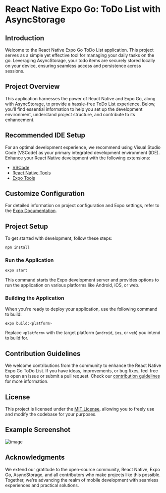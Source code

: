 # React Native Expo Go: ToDo List with AsyncStorage

## Introduction

Welcome to the React Native Expo Go ToDo List application. This project serves as a simple yet effective tool for managing your daily tasks on the go. Leveraging AsyncStorage, your todo items are securely stored locally on your device, ensuring seamless access and persistence across sessions.

## Project Overview

This application harnesses the power of React Native and Expo Go, along with AsyncStorage, to provide a hassle-free ToDo List experience. Below, you'll find essential information to help you set up the development environment, understand project structure, and contribute to its enhancement.

## Recommended IDE Setup

For an optimal development experience, we recommend using Visual Studio Code (VSCode) as your primary integrated development environment (IDE). Enhance your React Native development with the following extensions:

- [VSCode](https://code.visualstudio.com/)
- [React Native Tools](https://marketplace.visualstudio.com/items?itemName=msjsdiag.vscode-react-native)
- [Expo Tools](https://marketplace.visualstudio.com/items?itemName=byCedric.vscode-expo)

## Customize Configuration

For detailed information on project configuration and Expo settings, refer to the [Expo Documentation](https://docs.expo.dev/).

## Project Setup

To get started with development, follow these steps:

```sh
npm install
```

### Run the Application

```sh
expo start
```

This command starts the Expo development server and provides options to run the application on various platforms like Android, iOS, or web.

### Building the Application

When you're ready to deploy your application, use the following command to build:

```sh
expo build:<platform>
```

Replace `<platform>` with the target platform (`android`, `ios`, or `web`) you intend to build for.

## Contribution Guidelines

We welcome contributions from the community to enhance the React Native Expo Go ToDo List. If you have ideas, improvements, or bug fixes, feel free to open an issue or submit a pull request. Check our [contribution guidelines](CONTRIBUTING.md) for more information.

## License

This project is licensed under the [MIT License](LICENSE.md), allowing you to freely use and modify the codebase for your purposes.

## Example Screenshot

![image](https://github.com/jakubperdoch/Todo-List/assets/65115839/6e18d2b9-7994-459e-8604-67f29c06d604)


## Acknowledgments

We extend our gratitude to the open-source community, React Native, Expo Go, AsyncStorage, and all contributors who make projects like this possible. Together, we're advancing the realm of mobile development with seamless experiences and practical solutions.
